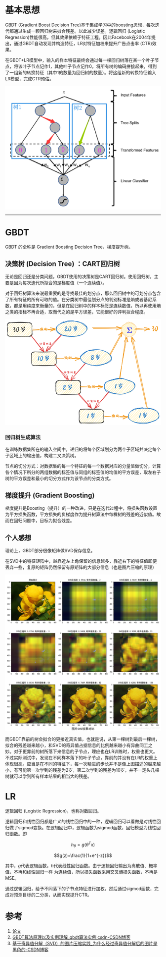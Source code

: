 # 基本思想

GBDT (Gradient Boost Decision Tree)基于集成学习中的boosting思想，每次迭代都通过生成一颗回归树来拟合残差。以此减少误差。逻辑回归 (Logistic Regression)性能很高，但其效果依赖于特征工程。因此Facebook在2004年提出，通过GBDT自动发现并构造特征，LR对特征加权来提升广告点击率 (CTR)效果。

在GBDT+LR模型中，输入的样本特征最终会通过每一棵回归树落在某一个叶子节点，将该叶子节点记作1，其他叶子节点记作0，将所有树的编码拼接起来，得到了一组新的转换特征（其中1的数量为回归树的数量）。将这组新的转换特征输入LR模型，完成CTR预估。

![](assets/GBDT+LR.png)

***

# GBDT
GBDT 的全称是 Gradient Boosting Decision Tree，梯度提升树。
## 决策树 (Decision Tree) ：CART回归树
无论是回归还是分类问题，GBDT使用的决策树是CART回归树。使用回归树，主要是因为每次迭代所拟合的是梯度值（一个连续值）。

对于回归树算法来说最重要的是寻找最佳的划分点，那么回归树中的可划分点包含了所有特征的所有可取的值。在分类树中最佳划分点的判别标准是熵或者基尼系数，都是用纯度来衡量的，但是在回归树中的样本标签是连续数值，所以再使用熵之类的指标不再合适，取而代之的是平方误差，它能很好的评判拟合程度。

![](assets/梯度回归示意.png)
### 回归树生成算法
在训练数据集所在的输入空间中，递归的将每个区域划分为两个子区域并决定每个子区域上的输出值，构建二叉决策树。

节点的切分方式：对数据集的每一个特征的每一个数据对应的分量值做切分，计算各个情况下所分的两组数据的标签值与同组的标签值的均值的平方误差，取左右子树的平方误差和最小的切分方式作为该节点的分类方式。
## 梯度提升 (Gradient Boosting)
梯度提升是Boosting（提升）的一种改进，只是在迭代过程中，将损失函数设置为平方损失函数，平方损失的负梯度作为提升树算法中每棵树的残差的近似值。故而在回归问题中，目标为拟合残差。
## 个人感想
理论上，GBDT部分很像矩阵做SVD保存信息。

在SVD中的特征矩阵中，越靠近左上角保留的信息越多，靠近右下的特征值即便丢弃一些，复原的矩阵仍然保留有原矩阵的大部分信息（也是图片压缩的原理）

![](assets/SVD图像压缩.png)


而GBDT靠前的树会拟合的更接近真实值，也就是说，从第一棵树到最后一棵树，拟合的残差越来越小，和SVD的奇异值占据信息的比例越来越小有异曲同工之妙。对于更靠前的树所落下来信息的子节点，理应也在LR训练时，权重也更大。 不过实际测试中，发现在不同样本落下的叶子节点，靠前的并没有在LR的权重上体现很高。应当是在不同的特征下，每一次精进的步长并不是像上图描述的越来越小，有可能第一次学到的残差为2岁，第二次学到的残差为10岁，并不一定头几棵树就可以学到所有样本结果的相当大的残差。

# LR
逻辑回归 (Logistic Regression)，也称对数回归。

逻辑回归和线性回归都是广义的线性回归中的一种，逻辑回归可以看做是对线性回归做了sigmod变换。在逻辑回归中，逻辑函数为sigmod函数，回归模型为线性回归函数。即

$$h_\theta = g(\theta^Tx)$$

$$g(z)=\frac{1}{1+e^{-z}}$$

其中，$g$代表逻辑函数，$h$代表线性回归函数。由于逻辑回归输出为离散值、概率值，不再和线性回归一样 为连续值，所以损失函数采用交叉熵损失函数，不再是MSE。

通过逻辑回归，给予不同落下的子节点特征进行加权，然后通过sigmod函数，完成对预测目标的二分类，从而实现提升CTR。

# 参考
1. [论文](paper/1606.07792.pdf)
2. [GBDT算法原理以及实例理解_gbdt算法实例 csdn-CSDN博客](https://blog.csdn.net/zpalyq110/article/details/79527653)
3. [基于奇异值分解（SVD）的图片压缩实践_为什么经过奇异值分解后的图片是黑色的-CSDN博客](https://blog.csdn.net/qq_21201267/article/details/105694867)